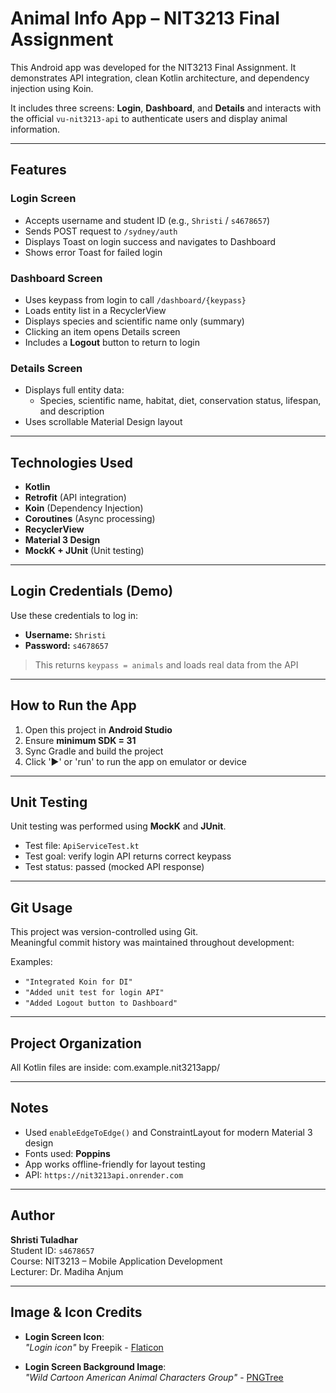 # Animal Info App – NIT3213 Final Assignment

This Android app was developed for the NIT3213 Final Assignment.
It demonstrates API integration, clean Kotlin architecture, and dependency injection using Koin.

It includes three screens: **Login**, **Dashboard**, and **Details**
and interacts with the official `vu-nit3213-api` to authenticate users and display animal information.

---

## Features

### Login Screen
- Accepts username and student ID (e.g., `Shristi` / `s4678657`)
- Sends POST request to `/sydney/auth`
- Displays Toast on login success and navigates to Dashboard
- Shows error Toast for failed login

### Dashboard Screen
- Uses keypass from login to call `/dashboard/{keypass}`
- Loads entity list in a RecyclerView
- Displays species and scientific name only (summary)
- Clicking an item opens Details screen
- Includes a **Logout** button to return to login

### Details Screen
- Displays full entity data:
    - Species, scientific name, habitat, diet, conservation status, lifespan, and description
- Uses scrollable Material Design layout

---

## Technologies Used

- **Kotlin**
- **Retrofit** (API integration)
- **Koin** (Dependency Injection)
- **Coroutines** (Async processing)
- **RecyclerView**
- **Material 3 Design**
- **MockK + JUnit** (Unit testing)

---

## Login Credentials (Demo)

Use these credentials to log in:

- **Username:** `Shristi`
- **Password:** `s4678657`

> This returns `keypass = animals` and loads real data from the API

---

## How to Run the App

1. Open this project in **Android Studio**
2. Ensure **minimum SDK = 31**
3. Sync Gradle and build the project
4. Click '▶' or 'run' to run the app on emulator or device

---

## Unit Testing

Unit testing was performed using **MockK** and **JUnit**.

- Test file: `ApiServiceTest.kt`
- Test goal: verify login API returns correct keypass
- Test status: passed (mocked API response)

---

## Git Usage

This project was version-controlled using Git.  
Meaningful commit history was maintained throughout development:

Examples:
- `"Integrated Koin for DI"`
- `"Added unit test for login API"`
- `"Added Logout button to Dashboard"`

---

## Project Organization

All Kotlin files are inside: com.example.nit3213app/

---

## Notes

- Used `enableEdgeToEdge()` and ConstraintLayout for modern Material 3 design
- Fonts used: **Poppins**
- App works offline-friendly for layout testing
- API: `https://nit3213api.onrender.com`

---

## Author

**Shristi Tuladhar**  
Student ID: `s4678657`  
Course: NIT3213 – Mobile Application Development  
Lecturer: Dr. Madiha Anjum

---

## Image & Icon Credits

- **Login Screen Icon**:  
  *"Login icon"* by Freepik - [Flaticon](https://www.flaticon.com/free-icon/login_4496184)

- **Login Screen Background Image**:  
  *"Wild Cartoon American Animal Characters Group"* - [PNGTree](https://png.pngtree.com/png-vector/20240723/ourmid/pngtree-wild-cartoon-american-animal-characters-group-png-image_12954309.png)



